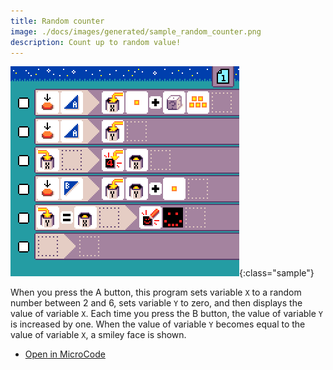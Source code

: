 ```yaml
---
title: Random counter
image: ./docs/images/generated/sample_random_counter.png
description: Count up to random value!
---
```


![random counter program](../images/generated/sample_random_counter.png){:class="sample"}

When you press the A button, this program sets variable `X` to a random number between 2 and 6, sets variable `Y` to zero, and
then displays the value of variable `X`. Each time you press the B button, the value of variable `Y` is increased by one.
When the value of variable `Y` becomes equal to the value of variable `X`, a smiley face is shown.

-   [Open in MicroCode](/microcode/#eyJwcm9nZGVmIjp7IlAiOlt7IlIiOlt7IlMiOlsiUzIiXSwiQSI6WyJBOUEiXSwiRiI6WyJGMyJdLCJNIjpbIk02IiwiTTIyIiwiTTEwIl19LHsiUyI6WyJTMiJdLCJBIjpbIkE5QiJdLCJGIjpbIkYzIl19LHsiUyI6WyJTOUEiXSwiQSI6WyJBMTAiXSwiTSI6WyJNMjBBIl19LHsiUyI6WyJTMiJdLCJBIjpbIkE5QiJdLCJGIjpbIkY0Il0sIk0iOlsiTTIwQiIsIk02Il19LHsiUyI6WyJTOUIiXSwiQSI6WyJBNSJdLCJGIjpbIkYyMEEiXSwiTSI6WyJNMTUoMDAwMDAwMTAxMDAwMDAwMTAwMDEwMTExMCkiXX0se31dfSx7IlIiOlt7fV19LHsiUiI6W3t9XX0seyJSIjpbe31dfSx7fV19LCJ2ZXJzaW9uIjoidjIuNC4yNyJ9)
